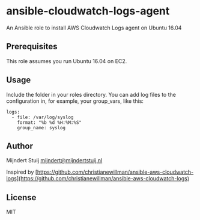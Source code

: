 # ansible-cloudwatch-logs-agent

An Ansible role to install AWS Cloudwatch Logs agent on Ubuntu 16.04

## Prerequisites

This role assumes you run Ubuntu 16.04 on EC2.

## Usage

Include the folder in your roles directory. You can add log files to the configuration in, for example, your group_vars, like this:

```
logs:
  - file: /var/log/syslog
    format: "%b %d %H:%M:%S"
    group_name: syslog
```

## Author

Mijndert Stuij <mijndert@mijndertstuij.nl>

Inspired by [https://github.com/christianewillman/ansible-aws-cloudwatch-logs](https://github.com/christianewillman/ansible-aws-cloudwatch-logs)

## License

MIT
